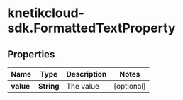# knetikcloud-sdk.FormattedTextProperty

## Properties
Name | Type | Description | Notes
------------ | ------------- | ------------- | -------------
**value** | **String** | The value | [optional] 


